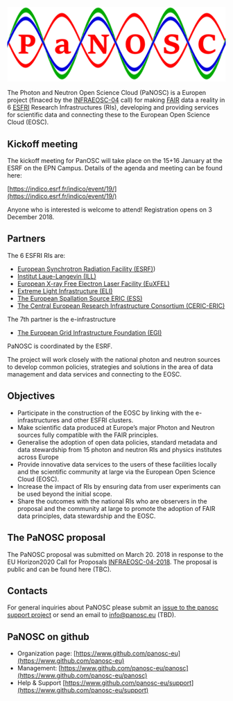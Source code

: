![PaNOSC logo](https://github.com/panosc-eu/panosc-eu.github.io/blob/master/panosc_logo_512x175.png "The PaNOSC logo")

The Photon and Neutron Open Science Cloud (PaNOSC) is a Europen project (finaced by the [INFRAEOSC-04](https://ec.europa.eu/research/participants/portal/desktop/en/opportunities/h2020/topics/infraeosc-04-2018.html) call) for making [FAIR](https://www.force11.org/group/fairgroup/fairprinciples) data a reality in 6 [ESFRI](http://www.esfri.eu/) Research Infrastructures (RIs), developing and providing services for scientific data and connecting these to the European Open Science Cloud (EOSC).

## Kickoff meeting

The kickoff meeting for PanOSC will take place on the 15+16 January at the ESRF on the EPN Campus. Details of the agenda and meeting can be found here:

[https://indico.esrf.fr/indico/event/19/](https://indico.esrf.fr/indico/event/19/)

Anyone who is interested is welcome to attend! Registration opens on 3 December 2018.

## Partners
 The 6 ESFRI RIs are:
* [European Synchrotron Radiation Facility (ESRF)](http://www.esrf.fr))
* [Institut Laue-Langevin (ILL)](https://www.ill.eu)
* [European X-ray Free Electron Laser Facility (EuXFEL)](https://www.xfel.eu)
* [Extreme Light Infrastructure (ELI)](https://eli-laser.eu)
* [The European Spallation Source ERIC (ESS)](https://www.esss.se)
* [The Central European Research Infrastructure Consortium (CERIC-ERIC)](https://www.ceric-eric.eu)

The 7th partner is the e-infrastructure
* [The European Grid Infrastructure Foundation (EGI)](https://www.egi.eu)

PaNOSC is coordinated by the ESRF.

The project will work closely with the national photon and neutron sources to develop common policies, strategies and solutions in the area of data management and data services and connecting to the EOSC.

## Objectives
* Participate in the construction of the EOSC by linking with the e-infrastructures and other ESFRI clusters.
* Make scientific data produced at Europe’s major Photon and Neutron sources fully compatible with the FAIR principles.
* Generalise the adoption of open data policies, standard metadata and data stewardship from 15 photon and neutron RIs and physics institutes across Europe
* Provide innovative data services to the users of these facilities locally and the scientific community at large via the European Open Science Cloud (EOSC).
* Increase the impact of RIs by ensuring data from user experiments can be used beyond the initial scope.
* Share the outcomes with the national RIs who are observers in the proposal and the community at large to promote the adoption of FAIR data principles, data stewardship and the EOSC.

## The PaNOSC proposal
The PaNOSC proposal was submitted on March 20. 2018 in response to the EU Horizon2020 Call for Proposals [INFRAEOSC-04-2018](https://ec.europa.eu/research/participants/portal/desktop/en/opportunities/h2020/topics/infraeosc-04-2018.html). The proposal is public and can be found here (TBC).

## Contacts
For general inquiries about PaNOSC please submit an [issue to the panosc support project](https://github.com/panosc-eu/support/issues) or send an email to <info@panosc.eu> (TBD).

## PaNOSC on github
* Organization page: [https://www.github.com/panosc-eu](https://www.github.com/panosc-eu)
* Management: [https://www.github.com/panosc-eu/panosc](https://www.github.com/panosc-eu/panosc)
* Help & Support [https://www.github.com/panosc-eu/support](https://www.github.com/panosc-eu/support)
